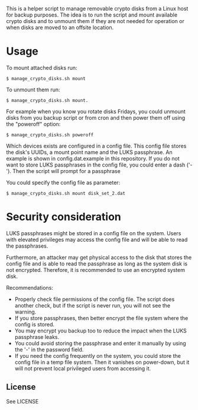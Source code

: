 This is a helper script to manage removable crypto disks from a Linux host
for backup purposes. The idea is to run the script and mount available
crypto disks and to unmount them if they are not needed for operation or when
disks are moved to an offsite location.


# Usage


To mount attached disks run:

```
$ manage_crypto_disks.sh mount
```

To unmount them run:

```
$ manage_crypto_disks.sh mount.
```

For example when you know you rotate disks Fridays, you could unmount disks
from you backup script or from cron and then power them off using the
"poweroff" option:

```
$ manage_crypto_disks.sh poweroff
```

Which devices exists are configured in a config file. This config file stores
the disk's UUIDs, a mount point name and the LUKS passphrase. An example is
shown in config.dat.example in this repository. If you do not want to store
LUKS passphrases in the config file, you could enter a dash ('-'). Then the
script will prompt for a passphrase

You could specify the config file as parameter:

```
$ manage_crypto_disks.sh mount disk_set_2.dat
```

# Security consideration

LUKS passphrases might be stored in a config file on the system. 
Users with elevated privileges may access the config
file and will be able to read the passphrases.

Furthermore, an attacker may get physical access to the disk that
stores the config file and is able to read the passphrase as long
as the system disk is not encrypted. Therefore, it is recommended
to use an encrypted system disk.

Recommendations:

* Properly check file permissions of the config file. The script
  does another check, but if the script is never run, you will
  not see the warning.
* If you store passphrases, then better encrypt the file system
  where the config is stored.
* You may encrypt you backup too to reduce the impact when the
  LUKS passphrase leaks.
* You could avoid storing the passphrase and enter it manually
  by using the '-' in the password field.
* If you need the config frequently on the system, you could store the
  config file in a temp file system. Then it vanishes on power-down,
  but it will not prevent local privileged users from accessing it.

License
--------

See LICENSE

